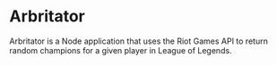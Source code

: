 # Arbritator
Arbritator is a Node application that uses the Riot Games API to return random champions for a given player in League of Legends.

